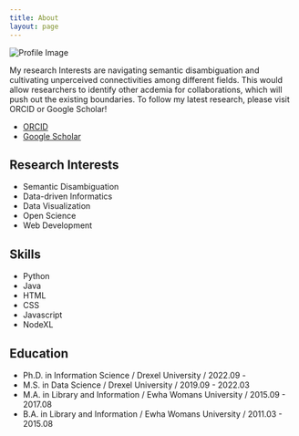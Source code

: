 ```yaml
---
title: About
layout: page
---
```

![Profile Image]({{site.url}}/{{site.picture}})

<p>My research Interests are navigating semantic disambiguation and cultivating unperceived connectivities among different fields. This would allow researchers to identify other acdemia for collaborations, which will push out the existing boundaries. To follow my latest research, please visit ORCID or Google Scholar!</p>

<ul class="skill-list">  
	<li>
		<a href="https://orcid.org/0000-0002-4075-0768">ORCID</a>	
	</li>
	<li>
		<a href="https://scholar.google.com/citations?user=zQrKpPoAAAAJ&hl=ko">Google Scholar</a>	
	</li>
</ul>

<h2>Research Interests</h2>
<ul class="skill-list">
  <li>Semantic Disambiguation</li>
	<li>Data-driven Informatics</li>
	<li>Data Visualization</li>
  <li>Open Science</li>
  <li>Web Development</li>
</ul>


<h2>Skills</h2>
<ul class="skill-list">  
	<li>Python</li> 
	<li>Java</li>
  <li>HTML</li>  
	<li>CSS</li>  
	<li>Javascript</li> 
	<li>NodeXL</li>
</ul>
<h2>Education</h2>
<ul>
	<li>Ph.D. in Information Science / Drexel University / 2022.09 - </li>
	<li>M.S.  in Data Science / Drexel University / 2019.09 - 2022.03 </li>
	<li>M.A.  in Library and Information / Ewha Womans University / 2015.09 - 2017.08 </li>
	<li>B.A.  in Library and Information / Ewha Womans University / 2011.03 - 2015.08 </li>
</ul>
